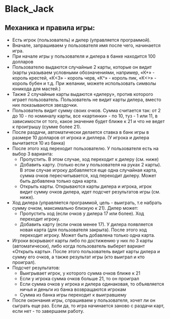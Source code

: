 # Black_Jack
## Механика и правила игры:
- Есть игрок (пользователь) и дилер (управляется программой).
- Вначале, запрашиваем у пользователя имя после чего, начинается игра.
- При начале игры у пользователя и дилера в банке находится 100 долларов
- Пользователю выдаются случайные 2 карты, которые он видит (карты указываем условными обозначениями, например, «К+» - король крестей, «К<3» - король черв, «К^» - король пик, «К<>» - король бубен и т.д. При желании, можете использовать символы юникода для мастей.)
- Также 2 случайные карты выдаются «дилеру», против которого играет пользователь. Пользователь не видит карты дилера, вместо них показываются звездочки.
- Пользователь видит сумму своих очков. Сумма считается так: от 2 до 10 - по номиналу карты, все «картинки» - по 10, туз - 1 или 11, в зависимости от того, какое значение будет ближе к 21 и что не ведет к проигрышу (сумме более 21).
- После раздачи, автоматически делается ставка в банк игры в размере 10 долларов от игрока и диллера. (У игрока и дилера вычитается 10 из банка)
- После этого ход переходит пользователю. У пользователя есть на выбор 3 варианта:
    - Пропустить. В этом случае, ход переходит к дилеру (см. ниже)
    - Добавить карту. (только если у пользователя на руках 2 карты). В этом случае игроку добавляется еще одна случайная карта, сумма очков пересчитывается, ход переходит дилеру. Может быть добавлена только одна карта. 
    - Открыть карты. Открываются карты дилера и игрока, игрок видит сумму очков дилера, идет подсчет результатов игры (см. ниже).
- Ход дилера (управляется программой, цель - выиграть, т.е набрать сумму очком, максимально близкую к 21). Дилер может:
    - Пропустить ход (если очков у дилера 17 или более). Ход переходит игроку. 
    - Добавить карту (если очков менее 17). У дилера появляется новая карта (для пользователя закрыта). После этого ход переходит игроку. Может быть добавлена только одна карта.
- Игроки вскрывают карты либо по достижению у них по 3 карты (автоматически), либо когда пользователь выберет вариант «Открыть карты». После этого пользователь видит карты дилера и сумму его очков, а также результат игры (кто выиграл и кто проиграл).
- Подсчет результатов:
    - Выигрывает игрок, у которого сумма очков ближе к 21
    - Если у игрока сумма очков больше 21, то он проиграл
    - Если сумма очков у игрока и дилера одинаковая, то объявляется ничья и деньги из банка возвращаются игрокам
    - Сумма из банка игры переходит к выигравшему
- После окончания игры, спрашиваем у пользователя, хочет ли он сыграть еще раз. Если да, то игра начинается заново с раздачи карт, если нет - то завершаем работу.
